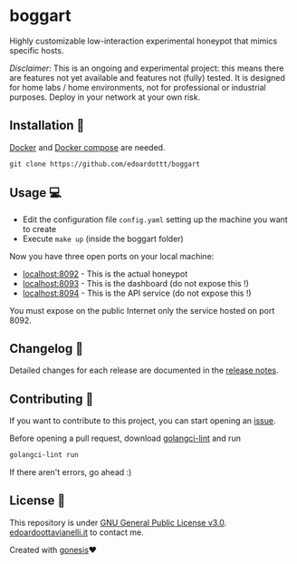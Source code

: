 # boggart
Highly customizable low-interaction experimental honeypot that mimics specific hosts.

*Disclaimer*: This is an ongoing and experimental project: this means there are features not yet available and features not (fully) tested. It is designed for home labs / home environments, not for professional or industrial purposes. Deploy in your network at your own risk.

Installation 📡
-------

[Docker](https://docs.docker.com/get-docker/) and [Docker compose](https://docs.docker.com/compose/install/) are needed.

```
git clone https://github.com/edoardottt/boggart
```

Usage 💻
-------

- Edit the configuration file `config.yaml` setting up the machine you want to create
- Execute `make up` (inside the boggart folder)

Now you have three open ports on your local machine:
  - [localhost:8092](http://localhost:8092/) - This is the actual honeypot
  - [localhost:8093](http://localhost:8093/) - This is the dashboard (do not expose this !)
  - [localhost:8094](http://localhost:8094/) - This is the API service (do not expose this !)
  
You must expose on the public Internet only the service hosted on port 8092.

Changelog 📌
-------
Detailed changes for each release are documented in the [release notes](https://github.com/edoardottt/boggart/releases).

Contributing 🤝
------
If you want to contribute to this project, you can start opening an [issue](https://github.com/edoardottt/boggart/issues).

Before opening a pull request, download [golangci-lint](https://golangci-lint.run/usage/install/) and run
```bash
golangci-lint run
```
If there aren't errors, go ahead :)

License 📝
-------
This repository is under [GNU General Public License v3.0](https://github.com/edoardottt/boggart/blob/main/LICENSE).  
[edoardoottavianelli.it](https://www.edoardoottavianelli.it) to contact me.

Created with [gonesis](https://github.com/edoardottt/gonesis)❤️
